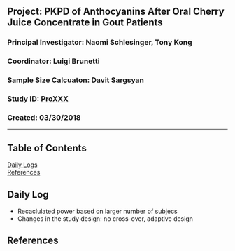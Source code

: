##  Project: PKPD of Anthocyanins After Oral Cherry Juice Concentrate in Gout Patients 
### Principal Investigator: Naomi Schlesinger, Tony Kong
### Coordinator: Luigi Brunetti
### Sample Size Calcuaton: Davit Sargsyan
### Study ID: [ProXXX]()
### Created: 03/30/2018 

---

## Table of Contents
[Daily Logs](#log)      
[References](#ref)  

## Daily Log<a name="log"></a>
* Recaclulated power based on larger number of subjecs    
* Changes in the study design: no cross-over, adaptive design

## References<a name="ref"></a>
